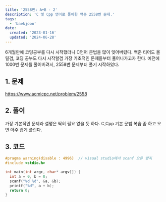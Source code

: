 ```yaml
---
title: '2558번: A+B - 2'
description: 'C 및 Cpp 언어로 풀이한 백준 2558번 문제.'
tags:
  - 'baekjoon'
date:
  created: '2023-01-16'
  updated: '2024-06-28'
---
```


6개월만에 코딩공부를 다시 시작했더니 C언어 문법을 많이 잊어버렸다. 백준 티어도 올릴겸, 코딩 공부도 다시 시작할겸 가장 기초적인 문제들부터 풀어나가고자 한다. 예전에 1000번 문제를 풀어버려서, 2558번 문제부터 풀기 시작하였다.

## 1. 문제

<https://www.acmicpc.net/problem/2558>

## 2. 풀이

가장 기본적인 문제라 설명은 딱히 필요 없을 듯 하다. C,Cpp 기본 문법 복습 좀 하고 오면 아주 쉽게 풀린다.

## 3. 코드

```cpp
#pragma warning(disable : 4996)  // visual studio에서 scanf 오류 방지
#include <stdio.h>

int main(int argc, char* argv[]) {
  int a = 0, b = 0;
  scanf("%d %d", &a, &b);
  printf("%d", a + b);
  return 0;
}
```
